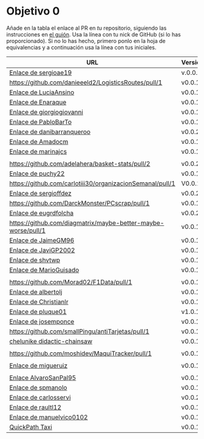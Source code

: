 # Objetivo 0

Añade en la tabla el enlace al PR en *tu* repositorio, siguiendo las
instrucciones en [el guión](http://jj.github.io/IV/documentos/proyecto/0.Repositorio). Usa
la línea con tu nick de GitHub (si lo has proporcionado). Si no lo has hecho,
primero ponlo en la hoja de equivalencias y a continuación usa la línea con tus
iniciales.

| URL                                        | Versión | Alcanzado |
|--------------------------------------------|---------|-----------|
| [Enlace de sergioae19](https://github.com/sergioae19/CalendarioSemanal/pull/1)|v.0.0.2 |✓ |
| https://github.com/danieeeld2/LogisticsRoutes/pull/1 | v0.0.1 |✓ |
| [Enlace de LuciaAnsino](https://github.com/LuciaAnsino/CompraOnline/pull/1) | v0.0.1 | ✓ |
| [Enlace de Enaraque](https://github.com/Enaraque/bus_stadistics/pull/1) | v0.0.1 | ✓ |
| [Enlace de giorgiogiovanni](https://github.com/giorgiogiovanni/sh-car-analizer/pull/1) | v0.0.1 | |
| [Enlace de PabloBarTo](https://github.com/PabloBarTo/Empresa/pull/1) | v0.0.1 | ✓ |
| [Enlace de danibarranqueroo](https://github.com/danibarranqueroo/CestApp/pull/1) | v0.0.2 | ✓ |
| [Enlace de Amadocm](https://github.com/Amadorcm/OrganizaT/pull/1) | v0.0.1| |
| [Enlace de marinajcs](https://github.com/marinajcs/asignacionTareas/pull/1) | v0.0.1 |✓ |
| <!-- Enlace de C V C --> | | |
| https://github.com/adelahera/basket-stats/pull/2 | v0.0.2 |✓ |
| [Enlace de puchy22](https://github.com/puchy22/nutri-app/pull/1) | v0.0.1 | ✓  |
| https://github.com/carlotiii30/organizacionSemanal/pull/1 | V0.0.1 |✓ |
| [Enlace de sergioffdez](https://github.com/sergioffdez/PDF_Cloud/pull/1) | v0.0.2 | |
| https://github.com/DarckMonster/PCscrap/pull/1 | v0.0.1 |✓ |
| [Enlace de eugrdfolcha](https://github.com/eugrdfolcha/IV-2023/pull/1) | v0.0.2 |✓ |
| https://github.com/diagmatrix/maybe-better-maybe-worse/pull/1 | v0.0.1 |✓ |
| [Enlace de JaimeGM96](https://github.com/JaimeGM96/GestorTareas/pull/1) | v0.0.1 | ✓ |
|[Enlace de JaviGP2002](https://github.com/javigp2002/LazyFood/pull/1)|v0.0.1 | ✓ |
| [Enlace de shvtwp](https://github.com/shvtwp/DePendiente/pull/2) |v0.0.1 | ✓ |
| [Enlace de MarioGuisado](https://github.com/MarioGuisado/StudyTogether/pull/1) | v0.0.1 | ✓ |
| <!-- Enlace de J P S --> | | |
| https://github.com/Morad02/F1Data/pull/1 | v0.0.1 |✓ |
| [Enlace de albertolj](https://github.com/albertolj/Proyecto-Horario-Enfermera/pull/1)| v0.0.1 | ✓ |
| [Enlace de Christianlr](https://github.com/Christianlr/MIWeather/pull/1) | v0.0.1 | ✓ |
| [Enlace de pluque01](https://github.com/pluque01/CofreSagradoVirtual/pull/6) | v1.0.1|✓|
| [Enlace de josemponce](https://github.com/josemponce/CreadorRecetas/pull/1)| v0.0.1 | ✓ |
| https://github.com/smallPingu/antiTarjetas/pull/1 | v0.0.1 | ✓ |
| [chelunike didactic-chainsaw](https://github.com/chelunike/didactic-chainsaw/pull/1) | v0.0.1 | ✓ |
| <!-- Enlace de M M M --> | | |
| https://github.com/moshidev/MaquiTracker/pull/1 | v0.0.1 | ✓ |
| <!-- Enlace de R L O E --> | | |
| [Enlace de migueruiz](https://github.com/migueruiz/Automatricula/pull/1)| v0.0.1 | ✓ |
| <!-- Enlace de Javito198 --> | | |
| [Enlace AlvaroSanPal95](https://github.com/AlvaroSanPal95/CalculaRutaFeria/pull/1) | v0.0.1 ||
| [Enlace de spmanolo](https://github.com/spmanolo/calidad-aire/pull/3) | v0.0.1 | ✓ |
| [Enlace de carlosservi](https://github.com/carlosservi/Asistente_Ruta_Camioneros/pull/1) |v0.0.2| ✓ |
| [Enlace de raultl12](https://github.com/raultl12/TeamFinder/pull/1) | v0.0.1 | ✓ |
| [Enlace de manuelvico0102](https://github.com/manuelvico0102/easySelect/pull/1) | v0.0.1 |✓ |
| [QuickPath Taxi](https://github.com/johnwaves/quickpath-taxi/pull/3)| v0.0.1 |✓ |


